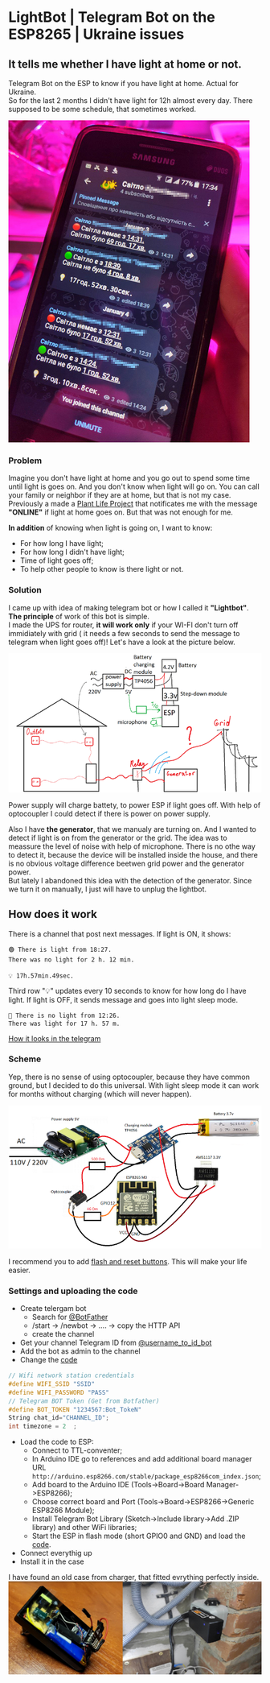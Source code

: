 # LightBot | Telegram Bot on the ESP8265 | Ukraine issues
## It tells me whether I have light at home or not.

Telegram Bot on the ESP to know if you have light at home. Actual for Ukraine.     
So for the last 2 months I didn't have light for 12h almost every day. There supposed to be some schedule, that sometimes worked.    

![Here's what it looks like](https://github.com/dDenVil/LightBot/blob/main/Readme_assets/look.png?raw=true)

### Problem

Imagine you don't have light at home and you go out to spend some time until light is goes on. And you don't know when light will go on. You can call your family or neighbor if they are at home, but that is not my case.    
Previously a made a [Plant Life Project](https://github.com/dDenVil/Smart_Home_ESP-01_PlantLife) that notificates me with the message **"ONLINE"** if light at home goes on. But that was not enough for me.     

**In addition** of knowing when light is going on, I want to know:
- For how long I have light;
- For how long I didn't have light;
- Time of light goes off;
- To help other people to know is there light or not.

### Solution

I came up with idea of making telegram bot or how I called it **"Lightbot"**. **The principle** of work of this bot is simple.      
I made the UPS for router, **it will work only** if your WI-FI don't turn off immidiately with grid ( it needs a few seconds to send the message to telegram when light goes off)! Let's have a look at the picture below.

![concept](https://github.com/dDenVil/LightBot/blob/main/Readme_assets/Is_light_at_home.png)

Power supply will charge battety, to power ESP if light goes off. With help of optocoupler I could detect if there is power on power supply.

Also I have **the generator**, that we manualy are turning on. And I wanted to detect if light is on from the generator or the grid. The idea was to meassure the level of noise with help of microphone. There is no othe way to detect it, because the device will be installed inside the house, and there is no obvious voltage difference beetwen grid power and the generator power.      
But lately I abandoned this idea with the detection of the generator. Since we turn it on manually, I just will have to unplug the lightbot.

## How does it work

There is a channel that post next messages. If light is ON, it shows: 
```
🟢 There is light from 18:27. 
There was no light for 2 h. 12 min.
 
💡 17h.57min.49sec.   
```
Third row "💡" updates every 10 seconds to know for how long do I have light. If light is OFF, it sends message and goes into light sleep mode.
```
🔴 There is no light from 12:26. 
There was light for 17 h. 57 m.
```
[How it looks in the telegram](https://github.com/dDenVil/LightBot/blob/main/Readme_assets/telegram.png?raw=true)

### Scheme 

Yep, there is no sense of using optocoupler, because they have common ground, but I decided to do this universal. With light sleep mode it can work for months without charging (which will never happen).

![scheme](https://github.com/dDenVil/LightBot/blob/main/Readme_assets/sheme.png)

I recommend you to add [flash and reset buttons](https://github.com/dDenVil/LightBot/blob/main/Readme_assets/buttons.png). This will make your life easier.

### Settings and uploading the code

- Create telergam bot
  - Search for [@BotFather](https://t.me/BotFather)
  - /start -> /newbot -> .... -> copy  the HTTP API
  - create the channel 
- Get your channel Telegram ID from [@username_to_id_bot](https://t.me/username_to_id_bot)
- Add the bot as admin to the channel
- Change the [code](https://github.com/dDenVil/LightBot/blob/main/Code.txt)
```c
// Wifi network station credentials
#define WIFI_SSID "SSID"   
#define WIFI_PASSWORD "PASS"
// Telegram BOT Token (Get from Botfather)
#define BOT_TOKEN "1234567:Bot_TokeN"
String chat_id="CHANNEL_ID";
int timezone = 2  ;
```
- Load the code to ESP:
    - Connect to TTL-conventer;
    - In Arduino IDE go to references and add additional board manager URL `http://arduino.esp8266.com/stable/package_esp8266com_index.json`;
    - Add board to the Arduino IDE (Tools->Board->Board Manager->ESP8266);
    - Choose correct board and Port (Tools->Board->ESP8266->Generic ESP8266 Module);
    - Install Telegram Bot Library (Sketch->Include library->Add .ZIP library) and other WiFi libraries;
    - Start the ESP in flash mode (short GPIO0 and GND) and load the [code](https://github.com/dDenVil/LightBot/blob/main/Code.txt).
- Connect everythig up
- Install it in the case

I have found an old case from charger, that fitted evrything perfectly inside.
![look](https://github.com/dDenVil/LightBot/blob/main/Readme_assets/device.png)



